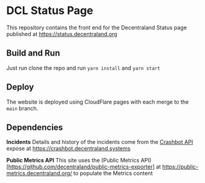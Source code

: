 # DCL Status Page 

This repository contains the front end for the Decentraland Status page published at https://status.decentraland.org 

## Build and Run

Just run clone the repo and run `yarn install` and `yarn start`

## Deploy 

The website is deployed using CloudFlare pages with each merge to the `main` branch. 

## Dependencies 

**Incidents** 
Details and history of the incidents come from the [Crashbot API](https://github.com/decentraland/crashbot/) expose at https://crashbot.decentraland.systems 

**Public Metrics API**
This site uses the (Public Metrics API)[https://github.com/decentraland/public-metrics-exporter] at https://public-metrics.decentraland.org/ to populate the Metrics content 


